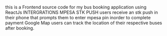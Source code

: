 this is a Frontend source code for my bus booking application using ReactJs
INTERGRATIONS
MPESA STK PUSH
users receive an stk push in their phone that prompts them to enter mpesa pin inorder to complete payment 
Google Map 
users can track the location of their respective buses after booking. 
